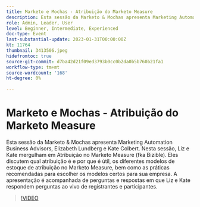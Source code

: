 ```yaml
---
title: Marketo e Mochas - Atribuição do Marketo Measure
description: Esta sessão da Marketo & Mochas apresenta Marketing Automation Business Advisors, Elizabeth Lundberg e Kate Colbert. Nesta sessão, Liz e Kate mergulham em Atribuição no Marketo Measure (fka Bizible). Eles discutem qual atribuição é e por que é útil, os diferentes modelos de estoque de atribuição no Marketo Measure, bem como as práticas recomendadas para escolher os modelos certos para sua empresa. A apresentação é acompanhada de perguntas e respostas em que Liz e Kate respondem perguntas ao vivo de registrantes e participantes.
role: Admin, Leader, User
level: Beginner, Intermediate, Experienced
doc-type: Event
last-substantial-update: 2023-01-31T00:00:00Z
kt: 11764
thumbnail: 3413506.jpeg
hidefromtoc: true
source-git-commit: d7ba42d21f09ed3793b0cc0b2da0b5b760b21fa1
workflow-type: tm+mt
source-wordcount: '168'
ht-degree: 0%

---
```



# Marketo e Mochas - Atribuição do Marketo Measure

Esta sessão da Marketo &amp; Mochas apresenta Marketing Automation Business Advisors, Elizabeth Lundberg e Kate Colbert. Nesta sessão, Liz e Kate mergulham em Atribuição no Marketo Measure (fka Bizible). Eles discutem qual atribuição é e por que é útil, os diferentes modelos de estoque de atribuição no Marketo Measure, bem como as práticas recomendadas para escolher os modelos certos para sua empresa. A apresentação é acompanhada de perguntas e respostas em que Liz e Kate respondem perguntas ao vivo de registrantes e participantes.

>[!VIDEO](https://video.tv.adobe.com/v/3413506/?quality=12&learn=on)